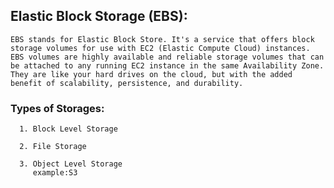 ## Elastic Block Storage (EBS):
```
EBS stands for Elastic Block Store. It's a service that offers block storage volumes for use with EC2 (Elastic Compute Cloud) instances.
EBS volumes are highly available and reliable storage volumes that can be attached to any running EC2 instance in the same Availability Zone. They are like your hard drives on the cloud, but with the added benefit of scalability, persistence, and durability.
```
  ### Types of Storages:

      1. Block Level Storage

      2. File Storage

      3. Object Level Storage 
         example:S3

      
      

